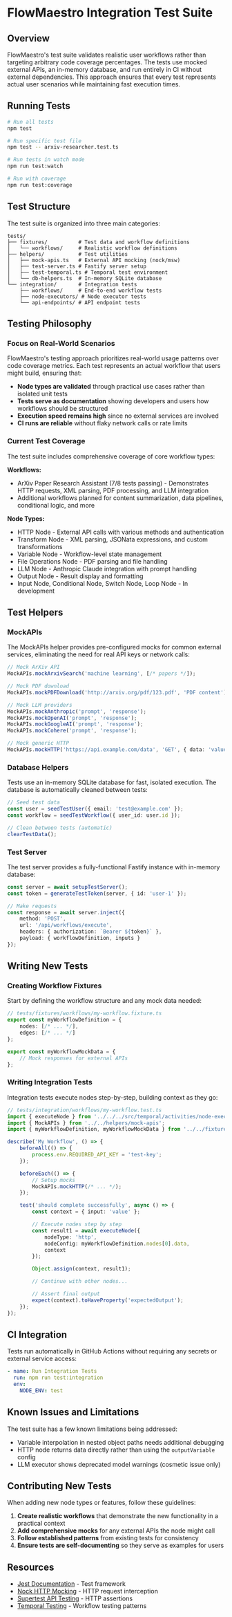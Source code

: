 # FlowMaestro Integration Test Suite

## Overview

FlowMaestro's test suite validates realistic user workflows rather than targeting arbitrary code coverage percentages. The tests use mocked external APIs, an in-memory database, and run entirely in CI without external dependencies. This approach ensures that every test represents actual user scenarios while maintaining fast execution times.

## Running Tests

```bash
# Run all tests
npm test

# Run specific test file
npm test -- arxiv-researcher.test.ts

# Run tests in watch mode
npm run test:watch

# Run with coverage
npm run test:coverage
```

## Test Structure

The test suite is organized into three main categories:

```
tests/
├── fixtures/          # Test data and workflow definitions
│   └── workflows/     # Realistic workflow definitions
├── helpers/           # Test utilities
│   ├── mock-apis.ts   # External API mocking (nock/msw)
│   ├── test-server.ts # Fastify server setup
│   ├── test-temporal.ts # Temporal test environment
│   └── db-helpers.ts  # In-memory SQLite database
└── integration/       # Integration tests
    ├── workflows/     # End-to-end workflow tests
    ├── node-executors/ # Node executor tests
    └── api-endpoints/ # API endpoint tests
```

## Testing Philosophy

### Focus on Real-World Scenarios

FlowMaestro's testing approach prioritizes real-world usage patterns over code coverage metrics. Each test represents an actual workflow that users might build, ensuring that:

- **Node types are validated** through practical use cases rather than isolated unit tests
- **Tests serve as documentation** showing developers and users how workflows should be structured
- **Execution speed remains high** since no external services are involved
- **CI runs are reliable** without flaky network calls or rate limits

### Current Test Coverage

The test suite includes comprehensive coverage of core workflow types:

**Workflows:**
- ArXiv Paper Research Assistant (7/8 tests passing) - Demonstrates HTTP requests, XML parsing, PDF processing, and LLM integration
- Additional workflows planned for content summarization, data pipelines, conditional logic, and more

**Node Types:**
- HTTP Node - External API calls with various methods and authentication
- Transform Node - XML parsing, JSONata expressions, and custom transformations
- Variable Node - Workflow-level state management
- File Operations Node - PDF parsing and file handling
- LLM Node - Anthropic Claude integration with prompt handling
- Output Node - Result display and formatting
- Input Node, Conditional Node, Switch Node, Loop Node - In development

## Test Helpers

### MockAPIs

The MockAPIs helper provides pre-configured mocks for common external services, eliminating the need for real API keys or network calls:

```typescript
// Mock ArXiv API
MockAPIs.mockArxivSearch('machine learning', [/* papers */]);

// Mock PDF download
MockAPIs.mockPDFDownload('http://arxiv.org/pdf/123.pdf', 'PDF content');

// Mock LLM providers
MockAPIs.mockAnthropic('prompt', 'response');
MockAPIs.mockOpenAI('prompt', 'response');
MockAPIs.mockGoogleAI('prompt', 'response');
MockAPIs.mockCohere('prompt', 'response');

// Mock generic HTTP
MockAPIs.mockHTTP('https://api.example.com/data', 'GET', { data: 'value' });
```

### Database Helpers

Tests use an in-memory SQLite database for fast, isolated execution. The database is automatically cleaned between tests:

```typescript
// Seed test data
const user = seedTestUser({ email: 'test@example.com' });
const workflow = seedTestWorkflow({ user_id: user.id });

// Clean between tests (automatic)
clearTestData();
```

### Test Server

The test server provides a fully-functional Fastify instance with in-memory database:

```typescript
const server = await setupTestServer();
const token = generateTestToken(server, { id: 'user-1' });

// Make requests
const response = await server.inject({
    method: 'POST',
    url: '/api/workflows/execute',
    headers: { authorization: `Bearer ${token}` },
    payload: { workflowDefinition, inputs }
});
```

## Writing New Tests

### Creating Workflow Fixtures

Start by defining the workflow structure and any mock data needed:

```typescript
// tests/fixtures/workflows/my-workflow.fixture.ts
export const myWorkflowDefinition = {
    nodes: [/* ... */],
    edges: [/* ... */]
};

export const myWorkflowMockData = {
    // Mock responses for external APIs
};
```

### Writing Integration Tests

Integration tests execute nodes step-by-step, building context as they go:

```typescript
// tests/integration/workflows/my-workflow.test.ts
import { executeNode } from '../../../src/temporal/activities/node-executors';
import { MockAPIs } from '../../helpers/mock-apis';
import { myWorkflowDefinition, myWorkflowMockData } from '../../fixtures/workflows/my-workflow.fixture';

describe('My Workflow', () => {
    beforeAll(() => {
        process.env.REQUIRED_API_KEY = 'test-key';
    });

    beforeEach(() => {
        // Setup mocks
        MockAPIs.mockHTTP(/* ... */);
    });

    test('should complete successfully', async () => {
        const context = { input: 'value' };

        // Execute nodes step by step
        const result1 = await executeNode({
            nodeType: 'http',
            nodeConfig: myWorkflowDefinition.nodes[0].data,
            context
        });

        Object.assign(context, result1);

        // Continue with other nodes...

        // Assert final output
        expect(context).toHaveProperty('expectedOutput');
    });
});
```

## CI Integration

Tests run automatically in GitHub Actions without requiring any secrets or external service access:

```yaml
- name: Run Integration Tests
  run: npm run test:integration
  env:
    NODE_ENV: test
```

## Known Issues and Limitations

The test suite has a few known limitations being addressed:

- Variable interpolation in nested object paths needs additional debugging
- HTTP node returns data directly rather than using the `outputVariable` config
- LLM executor shows deprecated model warnings (cosmetic issue only)

## Contributing New Tests

When adding new node types or features, follow these guidelines:

1. **Create realistic workflows** that demonstrate the new functionality in a practical context
2. **Add comprehensive mocks** for any external APIs the node might call
3. **Follow established patterns** from existing tests for consistency
4. **Ensure tests are self-documenting** so they serve as examples for users

## Resources

- [Jest Documentation](https://jestjs.io/) - Test framework
- [Nock HTTP Mocking](https://github.com/nock/nock) - HTTP request interception
- [Supertest API Testing](https://github.com/visionmedia/supertest) - HTTP assertions
- [Temporal Testing](https://docs.temporal.io/typescript/testing) - Workflow testing patterns
